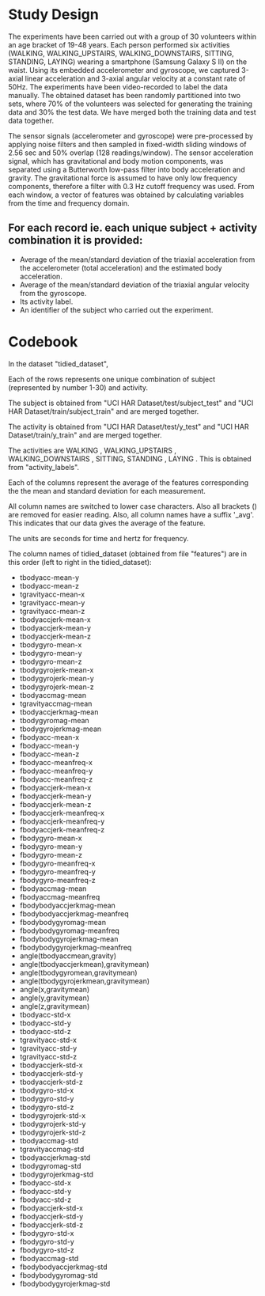 Study Design
======================================

The experiments have been carried out with a group of 30 volunteers within an age bracket of 19-48 years. Each person performed six activities (WALKING, WALKING_UPSTAIRS, WALKING_DOWNSTAIRS, SITTING, STANDING, LAYING) wearing a smartphone (Samsung Galaxy S II) on the waist. Using its embedded accelerometer and gyroscope, we captured 3-axial linear acceleration and 3-axial angular velocity at a constant rate of 50Hz. The experiments have been video-recorded to label the data manually. The obtained dataset has been randomly partitioned into two sets, where 70% of the volunteers was selected for generating the training data and 30% the test data. We have merged both the training data and test data together.

The sensor signals (accelerometer and gyroscope) were pre-processed by applying noise filters and then sampled in fixed-width sliding windows of 2.56 sec and 50% overlap (128 readings/window). The sensor acceleration signal, which has gravitational and body motion components, was separated using a Butterworth low-pass filter into body acceleration and gravity. The gravitational force is assumed to have only low frequency components, therefore a filter with 0.3 Hz cutoff frequency was used. From each window, a vector of features was obtained by calculating variables from the time and frequency domain. 

## For each record ie. each unique subject + activity combination it is provided:


- Average of the mean/standard deviation of the triaxial acceleration from the accelerometer (total acceleration) and the estimated body acceleration.
- Average of the mean/standard deviation of the triaxial angular velocity from the gyroscope. 
- Its activity label. 
- An identifier of the subject who carried out the experiment.


Codebook
======================================

In the dataset "tidied_dataset",

Each of the rows represents one unique combination of subject (represented by number 1-30) and activity.

The subject is obtained from "UCI HAR Dataset/test/subject_test" and "UCI HAR Dataset/train/subject_train" and are merged together.

The activity is obtained from "UCI HAR Dataset/test/y_test" and "UCI HAR Dataset/train/y_train" and are merged together.

The activities are WALKING
, WALKING_UPSTAIRS
, WALKING_DOWNSTAIRS
, SITTING, STANDING
, LAYING
. This is obtained from "activity_labels".

Each of the columns represent the average of the features corresponding the the mean and standard deviation for each measurement.

All column names are switched to lower case characters. Also all brackets () are removed for easier reading. Also, all column names have a suffix '_avg'. This indicates that our data gives the average of the feature.

The units are seconds for time and hertz for frequency.

The column names of tidied_dataset (obtained from file "features") are in this order (left to right in the tidied_dataset):
* tbodyacc-mean-y 
* tbodyacc-mean-z 
* tgravityacc-mean-x 
* tgravityacc-mean-y 
* tgravityacc-mean-z 
* tbodyaccjerk-mean-x 
* tbodyaccjerk-mean-y 
* tbodyaccjerk-mean-z 
* tbodygyro-mean-x 
* tbodygyro-mean-y 
* tbodygyro-mean-z 
* tbodygyrojerk-mean-x 
* tbodygyrojerk-mean-y 
* tbodygyrojerk-mean-z 
* tbodyaccmag-mean 
* tgravityaccmag-mean 
* tbodyaccjerkmag-mean 
* tbodygyromag-mean 
* tbodygyrojerkmag-mean 
* fbodyacc-mean-x 
* fbodyacc-mean-y 
* fbodyacc-mean-z 
* fbodyacc-meanfreq-x 
* fbodyacc-meanfreq-y 
* fbodyacc-meanfreq-z 
* fbodyaccjerk-mean-x 
* fbodyaccjerk-mean-y 
* fbodyaccjerk-mean-z 
* fbodyaccjerk-meanfreq-x 
* fbodyaccjerk-meanfreq-y 
* fbodyaccjerk-meanfreq-z 
* fbodygyro-mean-x 
* fbodygyro-mean-y 
* fbodygyro-mean-z 
* fbodygyro-meanfreq-x 
* fbodygyro-meanfreq-y 
* fbodygyro-meanfreq-z 
* fbodyaccmag-mean 
* fbodyaccmag-meanfreq 
* fbodybodyaccjerkmag-mean 
* fbodybodyaccjerkmag-meanfreq 
* fbodybodygyromag-mean 
* fbodybodygyromag-meanfreq 
* fbodybodygyrojerkmag-mean 
* fbodybodygyrojerkmag-meanfreq 
* angle(tbodyaccmean,gravity) 
* angle(tbodyaccjerkmean),gravitymean) 
* angle(tbodygyromean,gravitymean) 
* angle(tbodygyrojerkmean,gravitymean) 
* angle(x,gravitymean) 
* angle(y,gravitymean) 
* angle(z,gravitymean) 
* tbodyacc-std-x 
* tbodyacc-std-y 
* tbodyacc-std-z 
* tgravityacc-std-x 
* tgravityacc-std-y 
* tgravityacc-std-z 
* tbodyaccjerk-std-x 
* tbodyaccjerk-std-y 
* tbodyaccjerk-std-z 
* tbodygyro-std-x 
* tbodygyro-std-y 
* tbodygyro-std-z 
* tbodygyrojerk-std-x 
* tbodygyrojerk-std-y 
* tbodygyrojerk-std-z 
* tbodyaccmag-std 
* tgravityaccmag-std 
* tbodyaccjerkmag-std 
* tbodygyromag-std 
* tbodygyrojerkmag-std 
* fbodyacc-std-x 
* fbodyacc-std-y 
* fbodyacc-std-z 
* fbodyaccjerk-std-x 
* fbodyaccjerk-std-y 
* fbodyaccjerk-std-z 
* fbodygyro-std-x 
* fbodygyro-std-y 
* fbodygyro-std-z 
* fbodyaccmag-std 
* fbodybodyaccjerkmag-std 
* fbodybodygyromag-std 
* fbodybodygyrojerkmag-std 